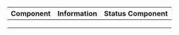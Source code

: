 | Component | Information | Status Component |
| ------ | ------ | ------ |
|  |  |  |
|  |  |  |
|  |  |  |
